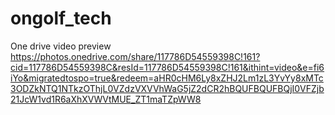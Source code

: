 # ongolf_tech

One drive video preview
https://photos.onedrive.com/share/117786D54559398C!161?cid=117786D54559398C&resId=117786D54559398C!161&ithint=video&e=fi6iYo&migratedtospo=true&redeem=aHR0cHM6Ly8xZHJ2Lm1zL3YvYy8xMTc3ODZkNTQ1NTkzOThjL0VZdzVXVVhWaG5jZ2dCR2hBQUFBQUFBQjI0VFZjb21JcW1vd1R6aXhXVWVtMUE_ZT1maTZpWW8
